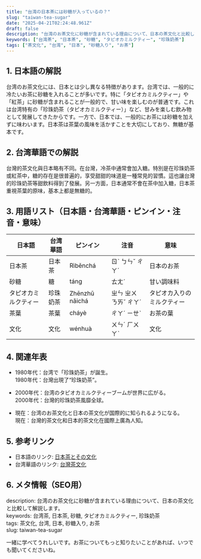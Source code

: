 ```yaml
---
title: "台湾の日本茶には砂糖が入っているの？"
slug: "taiwan-tea-sugar"
date: "2025-04-21T02:24:48.961Z"
draft: false
description: "台湾のお茶文化に砂糖が含まれている理由について、日本の茶文化と比較して解説します。"
keywords: ["台湾茶", "日本茶", "砂糖", "タピオカミルクティー", "珍珠奶茶"]
tags: ["茶文化", "台湾", "日本", "砂糖入り", "お茶"]
---
```


## 1. 日本語の解説  
台湾のお茶文化には、日本とは少し異なる特徴があります。台湾では、一般的に冷たいお茶に砂糖を入れることが多いです。特に「タピオカミルクティー」や「紅茶」に砂糖が含まれることが一般的で、甘い味を楽しむのが普通です。これは台湾特有の「珍珠奶茶（タピオカミルクティー）」など、甘みを楽しむ飲み物として発展してきたからです。一方で、日本では、一般的にお茶には砂糖を加えずに味わいます。日本茶は茶葉の風味を活かすことを大切にしており、無糖が基本です。

## 2. 台湾華語での解説  
台灣的茶文化與日本略有不同。在台灣，冷茶中通常會加入糖。特別是在珍珠奶茶或紅茶中，糖的存在是很普遍的，享受甜甜的味道是一種常見的習慣。這也讓台灣的珍珠奶茶等甜飲料得到了發展。另一方面，日本通常不會在茶中加入糖，日本茶重視茶葉的原味，基本上都是無糖的。

## 3. 用語リスト（日本語・台湾華語・ピンイン・注音・意味）  

| 日本語        | 台湾華語         | ピンイン   | 注音          | 意味                 |
|---------------|------------------|------------|---------------|----------------------|
| 日本茶        | 日本茶           | Rìběnchá   | ㄖˋ ㄅㄣˇ ㄔㄚˊ | 日本のお茶            |
| 砂糖          | 糖               | táng       | ㄊㄤˊ          | 甘い調味料            |
| タピオカミルクティー | 珍珠奶茶         | Zhēnzhū nǎichá | ㄓㄣ ㄓㄨ ㄋㄞˇ ㄔㄚˊ | タピオカ入りのミルクティー |
| 茶葉          | 茶葉             | cháyè      | ㄔㄚˊ ㄧㄝˋ     | お茶の葉              |
| 文化          | 文化             | wénhuà     | ㄨㄣˊ ㄏㄨㄚˋ   | 文化                 |

## 4. 関連年表  

- 1980年代：台湾で「珍珠奶茶」が誕生。  
  1980年代：台灣出現了“珍珠奶茶”。
  
- 2000年代：台湾のタピオカミルクティーブームが世界に広がる。  
  2000年代：台灣的珍珠奶茶風靡全球。

- 現在：台湾のお茶文化と日本の茶文化が国際的に知られるようになる。  
  現在：台灣的茶文化和日本的茶文化在國際上廣為人知。

## 5. 参考リンク  
- 日本語のリンク: [日本茶とその文化](https://www.ochajapan.com/)  
- 台湾華語のリンク: [台灣茶文化](https://www.teaculture.tw/)

## 6. メタ情報（SEO用）  
description: 台湾のお茶文化に砂糖が含まれている理由について、日本の茶文化と比較して解説します。  
keywords: 台湾茶, 日本茶, 砂糖, タピオカミルクティー, 珍珠奶茶  
tags: 茶文化, 台湾, 日本, 砂糖入り, お茶  
slug: taiwan-tea-sugar

一緒に学べてうれしいです。お茶についてもっと知りたいことがあれば、いつでも聞いてくださいね。